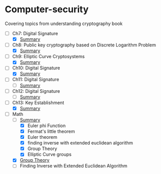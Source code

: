 # Computer-security
Covering topics from understanding cryptography book

- [ ] Ch7: Digital Signature
  - [X] [Summary](Ch7/readme.md)
- [ ] Ch8: Public key cryptography based on Discrete Logarithm Problem
  - [X] [Summary](Ch8/readme.md)
- [ ] Ch9: Elliptic Curve Cryptosystems
  - [X] [Summary](Ch9/readme.md)
- [ ] Ch10: Digital Signature
  - [X] [Summary](Ch10/readme.md)
- [ ] Ch11: Digital Signature
  - [ ] [Summary](Ch11/readme.md)
- [ ] Ch12: Digital Signature
  - [ ] [Summary](Ch12/readme.md)
- [ ] Ch13: Key Establishment
  - [X] [Summary](Ch13/readme.md)
- [ ] Math
  - [ ] [Summary](Math/readme.md)
    - [X] Euler phi Function
    - [X] Fermat's little theorem
    - [X] Euler theorem 
    - [X] finding inverse with extended euclidean algorithm 
    - [X] Group Theory
    - [X] Elliptic Curve groups
  - [X] [Group Theory](./Math/group-theory.md)
  - [ ] Finding Inverse with Extended Euclidean Algorithm
